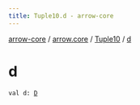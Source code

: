 ```yaml
---
title: Tuple10.d - arrow-core
---
```


[arrow-core](../../index.html) / [arrow.core](../index.html) / [Tuple10](index.html) / [d](./d.html)

# d

`val d: `[`D`](index.html#D)